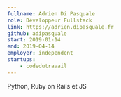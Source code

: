 ```yaml
---
fullname: Adrien Di Pasquale
role: Développeur Fullstack
link: https://adrien.dipasquale.fr
github: adipasquale
start: 2019-01-14
end: 2019-04-14
employer: independent
startups:
    - codedutravail
---
```


Python, Ruby on Rails et JS
